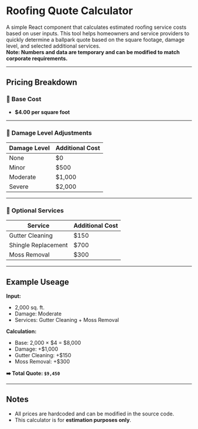 #  Roofing Quote Calculator

A simple React component that calculates estimated roofing service costs based on user inputs. This tool helps homeowners and service providers to quickly determine a ballpark quote based on the square footage, damage level, and selected additional services. <br />
**Note: Numbers and data are temporary and can be modified to match corporate requirements.**

---

##  Pricing Breakdown

### 🔹 Base Cost
- **$4.00 per square foot**

---

### 🔹 Damage Level Adjustments
| Damage Level | Additional Cost |
|--------------|-----------------|
| None         | $0              |
| Minor        | $500            |
| Moderate     | $1,000          |
| Severe       | $2,000          |

---

### 🔹 Optional Services
| Service               | Additional Cost |
|------------------------|-----------------|
| Gutter Cleaning        | $150            |
| Shingle Replacement    | $700            |
| Moss Removal           | $300            |

---

##  Example Useage

**Input:**
- 2,000 sq. ft.
- Damage: Moderate
- Services: Gutter Cleaning + Moss Removal

**Calculation:**
- Base: 2,000 × $4 = $8,000  
- Damage: +$1,000  
- Gutter Cleaning: +$150  
- Moss Removal: +$300  

**➡️ Total Quote: `$9,450`**

---

##  Notes

- All prices are hardcoded and can be modified in the source code.
- This calculator is for **estimation purposes only**.
